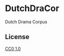 # DutchDraCor

Dutch Drama Corpus

## License

[CC0 1.0](https://creativecommons.org/publicdomain/zero/1.0/)
